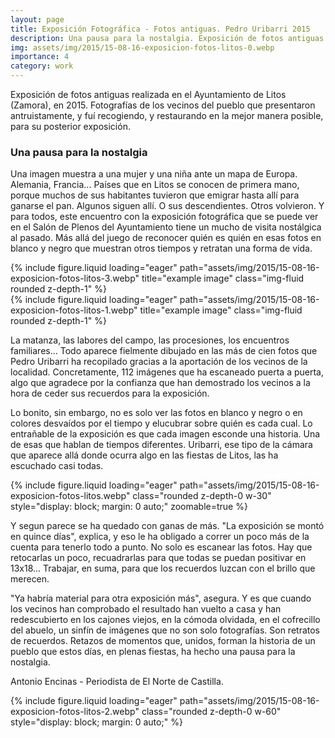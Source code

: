 ```yaml
---
layout: page
title: Exposición Fotográfica - Fotos antiguas. Pedro Uribarri 2015 
description: Una pausa para la nostalgia. Exposición de fotos antiguas realizada en el Ayuntamiento de Litos (Zamora), en 2015. 
img: assets/img/2015/15-08-16-exposicion-fotos-litos-0.webp
importance: 4
category: work
---
```


Exposición de fotos antiguas realizada en el Ayuntamiento de Litos (Zamora), en 2015.
Fotografías de los vecinos del pueblo que presentaron antruistamente, y fuí recogiendo, y restaurando en la mejor manera posible, para su posterior exposición.

### Una pausa para la nostalgia

Una imagen muestra a una mujer y una niña ante un mapa de Europa.
Alemania, Francia... Países que en Litos se conocen de primera mano, porque muchos de sus habitantes tuvieron que emigrar hasta allí para ganarse el pan. Algunos siguen allí.
O sus descendientes. Otros volvieron. Y para todos, este encuentro con la exposición fotográfica que se puede ver en el Salón de Plenos del Ayuntamiento tiene un mucho de visita nostálgica al pasado. Más allá del juego de reconocer quién es quién en esas fotos en blanco y negro que muestran otros tiempos y retratan una forma de vida.

<div class="row">
    <div class="col-sm mt-3 mt-md-0">
        {% include figure.liquid loading="eager" path="assets/img/2015/15-08-16-exposicion-fotos-litos-3.webp" title="example image" class="img-fluid rounded z-depth-1" %}
    </div>
    <div class="col-sm mt-3 mt-md-0">
        {% include figure.liquid loading="eager" path="assets/img/2015/15-08-16-exposicion-fotos-litos-1.webp" title="example image" class="img-fluid rounded z-depth-1" %}
    </div>
</div>

La matanza, las labores del campo, las procesiones, los encuentros familiares... Todo aparece fielmente dibujado en las más de cien fotos que Pedro Uribarri ha recopilado gracias a la aportación de los vecinos de la localidad. Concretamente,
112 imágenes que ha escaneado puerta a puerta, algo que agradece por la confianza que han demostrado los vecinos a la hora de ceder sus recuerdos para la exposición.


Lo bonito, sin embargo, no es solo ver las fotos en blanco y negro o en colores desvaídos por el tiempo y elucubrar sobre quién es cada cual. Lo entrañable de la exposición es que cada imagen esconde una historia. Una de esas que hablan de tiempos diferentes. Uribarri, ese tipo de la cámara que aparece allá donde ocurra algo en las fiestas de Litos, las ha escuchado casi todas.

<div class="text-center">
{% include figure.liquid loading="eager" path="assets/img/2015/15-08-16-exposicion-fotos-litos.webp" class="rounded z-depth-0 w-30" style="display: block; margin: 0 auto;" zoomable=true %}   
</div>

Y segun parece se ha quedado con ganas de más. "La exposición se montó en quince días", explica, y eso le ha obligado a correr un poco más de la cuenta para tenerlo todo a punto. No solo es escanear las fotos. Hay que retocarlas un poco, recuadrarlas para que todas se puedan positivar en 13x18... Trabajar, en suma, para que los recuerdos luzcan con el brillo que merecen.

"Ya habría material para otra exposición más", asegura. Y es que cuando los vecinos han comprobado el resultado han vuelto a casa y han redescubierto en los cajones viejos, en la cómoda olvidada, en el cofrecillo del abuelo, un sinfín de imágenes que no son solo fotografías.
Son retratos de recuerdos. Retazos de momentos que, unidos, forman la historia de un pueblo que estos días, en plenas fiestas, ha hecho una pausa para la nostalgia.

Antonio Encinas - Periodista de El Norte de Castilla.

<div class="text-center">
{% include figure.liquid loading="eager" path="assets/img/2015/15-08-16-exposicion-fotos-litos-2.webp" class="rounded z-depth-0 w-60" style="display: block; margin: 0 auto;" %}   
</div>
